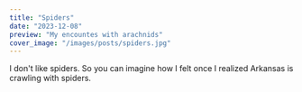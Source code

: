 ```yaml
---
title: "Spiders"
date: "2023-12-08"
preview: "My encountes with arachnids"
cover_image: "/images/posts/spiders.jpg"
---
```


I don't like spiders. So you can imagine how I felt once I realized Arkansas is crawling with spiders.
